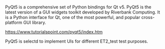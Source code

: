 PyQt5 is a comprehensive set of Python bindings for Qt v5. PyQt5 is the latest version of a GUI widgets toolkit developed by Riverbank Computing. It is a Python interface for Qt, one of the most powerful, and popular cross-platform GUI library.

https://www.tutorialspoint.com/pyqt5/index.htm

PyQt5 is selectd to implement UIs for different ET2_test test purposes.

